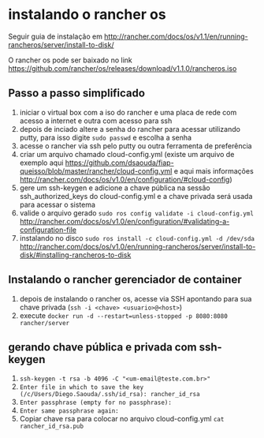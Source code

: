 # instalando o rancher os

Seguir guia de instalação em http://rancher.com/docs/os/v1.1/en/running-rancheros/server/install-to-disk/

O rancher os pode ser baixado no link https://github.com/rancher/os/releases/download/v1.1.0/rancheros.iso

## Passo a passo simplificado

1. iniciar o virtual box com a iso do rancher e uma placa de rede com acesso a internet e outra com acesso para ssh
2. depois de inciado altere a senha do rancher para acessar utilizando putty, para isso digite `sudo passwd` e escolha a senha
3. acesse o rancher via ssh pelo putty ou outra ferramenta de preferência
4. criar um arquivo chamado cloud-config.yml (existe um arquivo de exemplo aqui https://github.com/dsaouda/fiap-queisso/blob/master/rancher/cloud-config.yml e aqui mais informações http://rancher.com/docs/os/v1.0/en/configuration/#cloud-config)
5. gere um ssh-keygen e adicione a chave pública na sessão ssh_authorized_keys do cloud-config.yml e a chave privada será usada para acessar o sistema
6. valide o arquivo gerado `sudo ros config validate -i cloud-config.yml` http://rancher.com/docs/os/v1.0/en/configuration/#validating-a-configuration-file
7. instalando no disco `sudo ros install -c cloud-config.yml -d /dev/sda` http://rancher.com/docs/os/v1.0/en/running-rancheros/server/install-to-disk/#installing-rancheros-to-disk

## Instalando o rancher gerenciador de container

1. depois de instalando o rancher os, acesse via SSH apontando para sua chave privada (`ssh -i <chave> <usuario>@<host>`)
2. execute `docker run -d --restart=unless-stopped -p 8080:8080 rancher/server`

## gerando chave pública e privada com ssh-keygen

1. `ssh-keygen -t rsa -b 4096 -C "<um-email@teste.com.br>"`
2. `Enter file in which to save the key (/c/Users/Diego.Saouda/.ssh/id_rsa): rancher_id_rsa`
3. `Enter passphrase (empty for no passphrase):`
4. `Enter same passphrase again:`
5. Copiar chave rsa para colocar no arquivo cloud-config.yml `cat rancher_id_rsa.pub`
